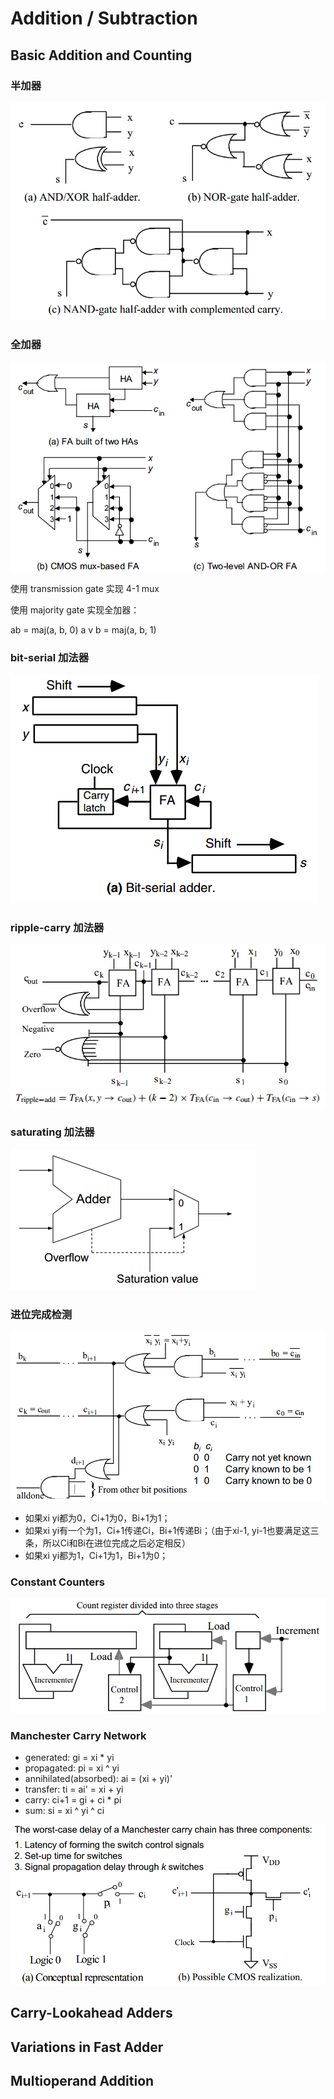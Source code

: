 # Addition / Subtraction

## Basic Addition and Counting

### 半加器

![](./assets/11.png)

### 全加器
![](./assets/12.png)

使用 transmission gate 实现 4-1 mux


使用 majority gate 实现全加器：



ab = maj(a, b, 0)
a v b = maj(a, b, 1)

### bit-serial 加法器
![](./assets/13.png)

### ripple-carry 加法器
![](./assets/14.png)
![](./assets/15.png)

### saturating 加法器

![](./assets/16.png)

### 进位完成检测

![](./assets/17.png)

* 如果xi yi都为0，Ci+1为0，Bi+1为1；
* 如果xi yi有一个为1，Ci+1传递Ci，Bi+1传递Bi；（由于xi-1, yi-1也要满足这三条，所以Ci和Bi在进位完成之后必定相反）
* 如果xi yi都为1，Ci+1为1，Bi+1为0；

### Constant Counters

![](./assets/18.png)

### Manchester Carry Network

* generated: gi = xi \* yi
* propagated: pi = xi ^ yi
* annihilated(absorbed): ai = (xi + yi)'
* transfer: ti = ai' = xi + yi
* carry: ci+1 = gi + ci \* pi
* sum: si = xi ^ yi ^ ci

![](./assets/19.png)


## Carry-Lookahead Adders

## Variations in Fast Adder

## Multioperand Addition

